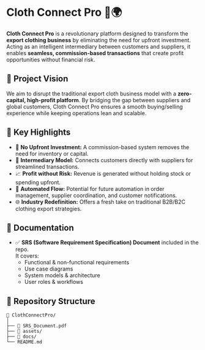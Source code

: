 # Cloth Connect Pro 👗🌍
**Cloth Connect Pro** is a revolutionary platform designed to transform the **export clothing business** by eliminating the need for upfront investment. Acting as an intelligent intermediary between customers and suppliers, it enables **seamless, commission-based transactions** that create profit opportunities without financial risk.

## 💼 Project Vision
We aim to disrupt the traditional export cloth business model with a **zero-capital, high-profit platform**. By bridging the gap between suppliers and global customers, Cloth Connect Pro ensures a smooth buying/selling experience while keeping operations lean and scalable.

## 🧾 Key Highlights
- 🏪 **No Upfront Investment:** A commission-based system removes the need for inventory or capital.
- 🔄 **Intermediary Model:** Connects customers directly with suppliers for streamlined transactions.
- 📈 **Profit without Risk:** Revenue is generated without holding stock or spending upfront.
- 🔄 **Automated Flow:** Potential for future automation in order management, supplier coordination, and customer notifications.
- 🌐 **Industry Redefinition:** Offers a fresh take on traditional B2B/B2C clothing export strategies.

## 📄 Documentation
- ✅ **SRS (Software Requirement Specification) Document** included in the repo.  
  It covers:
  - Functional & non-functional requirements
  - Use case diagrams
  - System models & architecture
  - User roles & workflows

## 📁 Repository Structure

```plaintext
📂 ClothConnectPro/
│
├── 📄 SRS_Document.pdf
├── 📁 assets/           
├── 📁 docs/            
└── README.md
